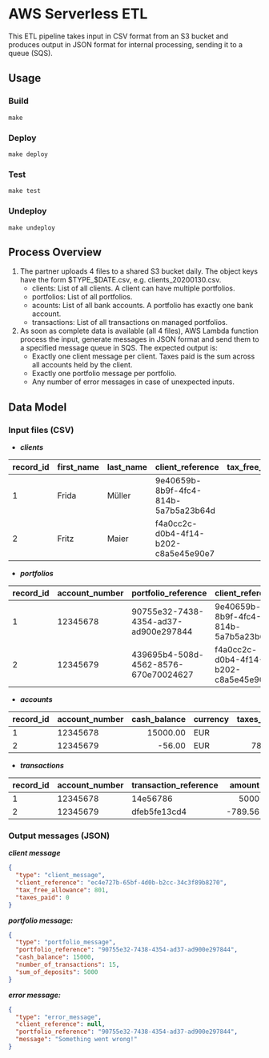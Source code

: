 # AWS Serverless ETL

This ETL pipeline takes input in CSV
format from an S3 bucket and produces output in JSON format for internal processing, sending it to a queue (SQS).

## Usage

### Build
```make```

### Deploy
```make deploy```

### Test
```make test```

### Undeploy
```make undeploy```


## Process Overview
1. The partner uploads 4 files to a shared S3 bucket daily. The object keys have the
form $TYPE_$DATE.csv, e.g. clients_20200130.csv.
    * clients: List of all clients. A client can have multiple portfolios.
    * portfolios: List of all portfolios.
    * acounts: List of all bank accounts. A portfolio has exactly one bank account.
    * transactions: List of all transactions on managed portfolios.
2. As soon as complete data is available (all 4 files), AWS Lambda function process the input, generate messages in JSON format and send them to a specified message queue in SQS. The expected output is:
    * Exactly one client message per client. Taxes paid is the sum across all accounts held by the client.
    * Exactly one portfolio message per portfolio.
    * Any number of error messages in case of unexpected inputs.


## Data Model

### Input files (CSV)
* ___clients___

record_id|first_name|last_name|client_reference|tax_free_allowance
---|---|---|---|---:  
1|Frida|Müller|9e40659b-8b9f-4fc4-814b-5a7b5a23b64d|801
2|Fritz|Maier|f4a0cc2c-d0b4-4f14-b202-c8a5e45e90e7|0

* ___portfolios___

record_id|account_number|portfolio_reference|client_reference|agent_code
---|---|---|---|---
1|12345678|90755e32-7438-4354-ad37-ad900e297844|9e40659b-8b9f-4fc4-814b-5a7b5a23b64d|EREZBT
2|12345679|439695b4-508d-4562-8576-670e70024627|f4a0cc2c-d0b4-4f14-b202-c8a5e45e90e7|SFOJFK

* ___accounts___

record_id|account_number|cash_balance|currency|taxes_paid
---|---|---:|---|---:
1|12345678|15000.00|EUR|0.00
2|12345679|-56.00|EUR|789.56

* ___transactions___

record_id|account_number|transaction_reference|amount|keyword
---|---|---|---:|---
1|12345678|14e56786|5000|DEPOSIT
2|12345679|dfeb5fe13cd4|-789.56|TAX

### Output messages (JSON)

___client message___
```json
{
  "type": "client_message",
  "client_reference": "ec4e727b-65bf-4d0b-b2cc-34c3f89b8270",
  "tax_free_allowance": 801,
  "taxes_paid": 0
}
```

___portfolio message:___
```json
{
  "type": "portfolio_message",
  "portfolio_reference": "90755e32-7438-4354-ad37-ad900e297844",
  "cash_balance": 15000,
  "number_of_transactions": 15,
  "sum_of_deposits": 5000
}
```

___error message:___
```json
{
  "type": "error_message",
  "client_reference": null,
  "portfolio_reference": "90755e32-7438-4354-ad37-ad900e297844",
  "message": "Something went wrong!"
}
```
